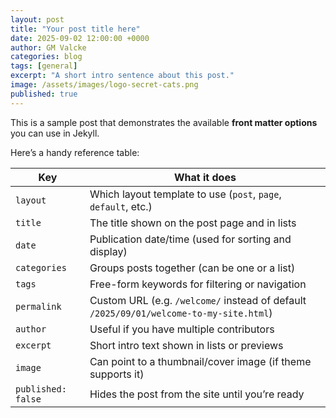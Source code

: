 ```yaml
---
layout: post
title: "Your post title here"
date: 2025-09-02 12:00:00 +0000
author: GM Valcke
categories: blog
tags: [general]
excerpt: "A short intro sentence about this post."
image: /assets/images/logo-secret-cats.png
published: true
---
```


This is a sample post that demonstrates the available **front matter options** you can use in Jekyll.

Here’s a handy reference table:

| Key                | What it does                                                                           |
| ------------------ | -------------------------------------------------------------------------------------- |
| `layout`           | Which layout template to use (`post`, `page`, `default`, etc.)                         |
| `title`            | The title shown on the post page and in lists                                          |
| `date`             | Publication date/time (used for sorting and display)                                   |
| `categories`       | Groups posts together (can be one or a list)                                           |
| `tags`             | Free-form keywords for filtering or navigation                                         |
| `permalink`        | Custom URL (e.g. `/welcome/` instead of default `/2025/09/01/welcome-to-my-site.html`) |
| `author`           | Useful if you have multiple contributors                                               |
| `excerpt`          | Short intro text shown in lists or previews                                            |
| `image`            | Can point to a thumbnail/cover image (if theme supports it)                            |
| `published: false` | Hides the post from the site until you’re ready                                        |
